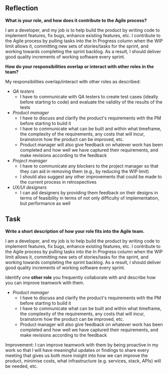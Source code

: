 ## Reflection

**What is your role, and how does it contribute to the Agile process?**

I am a developer, and my job is to help build the product by writing code to implement features, fix bugs, enhance existing features, etc. I contribute to the Agile process by pulling tasks into the In Progress column when the WIP limit allows it, committing new sets of stories/tasks for the sprint, and working towards completing the sprint backlog. As a result, I should deliver good quality increments of working software every sprint.

**How do your responsibilities overlap or interact with other roles in the team?**

My responsibilities overlap/interact with other roles as described:
- *QA testers*
	- I have to communicate with QA testers to create test cases (ideally before starting to code) and evaluate the validity of the results of the tests
- *Product manager*
	- I have to discuss and clarify the product's requirements with the PM before starting to build it
	- I have to communicate what can be built and within what timeframe, the complexity of the requirements, any costs that will incur, brainstorm how the product can be improved, etc.
	- Product manager will also give feedback on whatever work has been completed and how well we have captured their requirements, and make revisions according to the feedback
- *Project manager*
	- I have to communicate any blockers to the project manager so that they can aid in removing them (e.g., by reducing the WIP limit)
	- I should also suggest any other improvements that could be made to the current process in retrospectives
- *UX/UI designers*
	- I can aid designers by providing them feedback on their designs in terms of feasibility in terms of not only difficulty of implementation, but performance as well
## Task

**Write a short description of how your role fits into the Agile team.**

I am a developer, and my job is to help build the product by writing code to implement features, fix bugs, enhance existing features, etc. I contribute to the Agile process by pulling tasks into the In Progress column when the WIP limit allows it, committing new sets of stories/tasks for the sprint, and working towards completing the sprint backlog. As a result, I should deliver good quality increments of working software every sprint.

Identify one **other role** you frequently collaborate with and describe how you can improve teamwork with them.

- *Product manager*
	- I have to discuss and clarify the product's requirements with the PM before starting to build it
	- I have to communicate what can be built and within what timeframe, the complexity of the requirements, any costs that will incur, brainstorm how the product can be improved, etc.
	- Product manager will also give feedback on whatever work has been completed and how well we have captured their requirements, and make revisions according to the feedback

Improvement: I can improve teamwork with them by being proactive in my work so that I will have meaningful updates or findings to share every meeting that gives us both more insight into how we can improve the product, minimise costs, what infrastructure (e.g. services, stack, APIs) will be needed, etc.